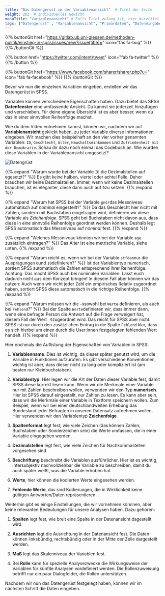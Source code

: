 ```yaml
---
title: "Das Datengerüst in der Variablenansicht"  # Titel der Seite
weight: 202  # Individuelles Gewicht 
menuTitle: "Variablenansicht" # Falls Titel zulang ist, hier Kurztitel
tags: ["Datengerüst" , "Variablenansicht", "Primärdaten", "Dateneingabe"]  # Tags hiereinsetzen; Kurzwort, was auf der Seite passsiert
---
```


{{% buttonGit href="https://gitlab.ub.uni-giessen.de/methoden-politik/einstieg-in-spss/issues/new?issue[title]=" icon="fas fa-bug" %}} {{% /buttonGit %}} 

{{% button href="https://twitter.com/intent/tweet" icon="fab fa-twitter" %}} {{% /button %}}

{{% buttonGit href="https://www.facebook.com/sharer/sharer.php?u=" icon="fab fa-facebook" %}} {{% /buttonGit %}}

Bevor wir nun die einzelnen Variablen eingeben, erstellen wir das Datengerüst in SPSS. 

Variablen können verschiedene Eigenschaften haben. Dazu bietet das SPSS **Datenfenster** eine umfassende Ansicht. Du kannst sie jederzeit hinzufügen und verschieben. Für deine eigene Übersicht ist es aber besser, wenn du das in einer sinnvollen Reihenfolge machst.

Wie du dem Video entnehmen kannst, können wir, nachdem wir auf **Variablenansicht** geklickt haben, zu jeder Variable diverse Informationen eingeben. Wir machen dies beispielhaft an den vier vorher genannten Variablen: `ID`, `Geschlecht`, `Alter`, `Haushaltseinkommen` und `Zufriedenheit mit der Demokratie`. Schau dir dazu noch einmal das Codebuch an. Wie wurden diese Variablen in der Variablenansicht umgesetzt?

![Datengrüst](../gif/variablenansicht.gif)

{{% expand \"Warum wurde bei der Variable `ID` die Dezimalstellen auf `0`gesetzt?\" %}}
Es gibt keine halben, viertel oder achtel Fälle. Daher brauchen wir keine Dezimalstellen. Immer, wenn wir keine Dezimalstellen brauchen, ist es eleganter, diese dann auch auf `0`zu setzen.
{{% /expand %}}

{{% expand \"Warum hat SPSS bei der Variable `gndr`das Messniveau automatisch auf *nominal* eingestellt?\" %}}
Da das Geschlecht hier nicht mit Zahlen, sondern mit Buchstaben eingetragen wird, definieren wir diese Variable als *Zeichenfolge*. SPSS geht bei Buchstaben nicht davon aus, dass diese in eine sinnvolle Reihenfolge geordnet werden können. Deshalb legt SPSS automatisch das Messniveau auf *nominal* fest.
{{% /expand %}}

{{% expand \"Welches Messniveau könnten wir bei der Variable `age` zusätzlich eintragen?\" %}}
Das Alter ist eine metrische Variable, siehe unten.
{{% /expand %}}

{{% expand \"Warum reicht es, wenn wir bei der Variable `stfdem`nur die Ausprägungen `0`und `10`definieren?\" %}}
Ist der Variablentyp numerisch, sortiert SPSS automatisch die Zahlen entsprechend ihrer Reihenfolge. Achtung: Das macht SPSS auch bei nominalen Variablen. Lasst euch dadurch nicht aus dem Konzept bringen! In diesem Fall aber können wir das nutzen: Auch wenn wir nicht jeder Zahl ein empirisches Relativ zugeordnet haben, sortiert SPSS diese automatisch in die richtige Reihenfolge.
{{% /expand %}}

{{% expand \"Warum müssen wir die `-9`sowohl bei `Werte` definieren, als auch bei `Fehlend`?\" %}}
Bei der Spalte `Werte`definieren wir, dass immer dann, wenn eine befragte Person die Antwort auf die Frage verweigert hat, diesem Fall der Wert  `-9`zugeordnet wird. Das reicht für SPSS aber nicht. SPSS ist nur durch den zusätzlichen Eintrag in die Spalte `Fehlend` klar, dass es sich hierbei um einen durch die User:innen festgelegten fehlenden Wert handelt. 
{{% /expand %}}

Hier nochmals die Auflistung der Eigenschaften von Variablen in SPSS:

1. **Variablenname**. Dies ist wichtig, da dieser später genutzt wird, um die Variable in Funktionen aufzurufen. Es gibt verschiedene Konventionen, wichtig ist aber, dass dieser nicht zu lang oder kompliziert ist (am besten nur Kleinbuchstaben).

1. **Variablentyp**. Hier legen wir die Art der Daten dieser Variable fest, damit SPSS diese korrekt lesen kann. Wenn wir die Merkmale einer Variable nur mit Zahlen beschreiben wollen, verwenden wir den Typ **numerisch**. Hier ist SPSS darauf eingestellt, nur Zahlen zu lesen. Es kann aber sein, dass wir die Merkmale einer Variable in Textform speichern wollen. Zum Beispiel, wenn wir bei einer deutschlandweiten Erhebung das Bundesland jeder Befragten in unseren Datensatz aufnehmen wollen. Hier verwenden wir den Variablentyp **Zeichenfolge**.

1. **Spaltenformat** legt fest, wie viele Zeichen (das können Zahlen, Buchstaben oder Sonderzeichen sein) die Werte umfassen, die in einer Variable eingegeben werden. 

1. **Dezimalstellen** legt fest, wie viele Zeichen für Nachkommastellen vorgesehen sind.

1. **Beschriftung** beschreibt die Variablen ausführlicher. Hier ist es wichtig, intersubjektiv nachvollziehbar die Variable zu beschreiben, damit du auch später weißt, was die Variable erhoben hat.

1. **Werte**, hier können die kodierten Werte eingesehen werden.

1. **Fehlende Werte**, das sind Kodierungen, die in Wirklichkeit keine gültigen Antworten/Daten repräsentieren.

Weiterhin gibt es einige Einstellungen, die wir vornehmen könnnen, aber keine relevanten Bedeutungen für unsere Analysen haben. Dazu gehören:

1. **Spalten** legt fest, wie breit eine Spalte in der Datenansicht dagestellt wird.

1. **Ausrichten** legt die Ausrichtung in der Datenansicht fest. Die Daten können linksbündig, rechtsbündig oder in der Mitte der Zelle dargestellt werden.

1. **Maß** legt das Skalenniveau der Variablen fest. 

1. Bei **Rolle** kann für spezielle Analysezwecke die Wirkungsweise der Variablen für künfite Analysen vordefiniert werden. Die Rollenzuweisung betrifft nur ein paar Dialogfelder, die Rollen unterstützen.

Nachdem wir nun das Datengerüst festgelegt haben, können wir im nächsten Schritt die Daten eingeben.